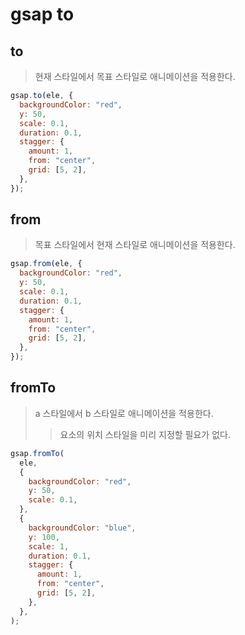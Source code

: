 # gsap to

## to

> 현재 스타일에서 목표 스타일로 애니메이션을 적용한다.

```js
gsap.to(ele, {
  backgroundColor: "red",
  y: 50,
  scale: 0.1,
  duration: 0.1,
  stagger: {
    amount: 1,
    from: "center",
    grid: [5, 2],
  },
});
```

## from

> 목표 스타일에서 현재 스타일로 애니메이션을 적용한다.

```js
gsap.from(ele, {
  backgroundColor: "red",
  y: 50,
  scale: 0.1,
  duration: 0.1,
  stagger: {
    amount: 1,
    from: "center",
    grid: [5, 2],
  },
});
```

## fromTo

> a 스타일에서 b 스타일로 애니메이션을 적용한다.
>
> > 요소의 위치 스타일을 미리 지정할 필요가 없다.

```js
gsap.fromTo(
  ele,
  {
    backgroundColor: "red",
    y: 50,
    scale: 0.1,
  },
  {
    backgroundColor: "blue",
    y: 100,
    scale: 1,
    duration: 0.1,
    stagger: {
      amount: 1,
      from: "center",
      grid: [5, 2],
    },
  },
);
```
